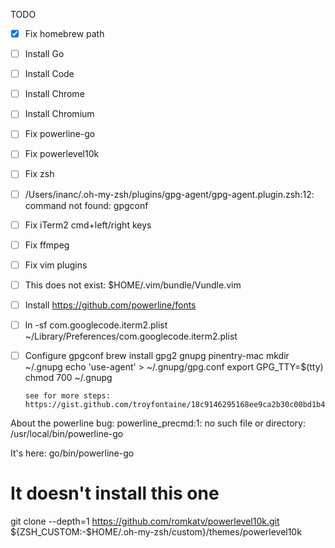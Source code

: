 TODO

- [x] Fix homebrew path
- [ ] Install Go
- [ ] Install Code
- [ ] Install Chrome
- [ ] Install Chromium
- [ ] Fix powerline-go
- [ ] Fix powerlevel10k
- [ ] Fix zsh
- [ ] /Users/inanc/.oh-my-zsh/plugins/gpg-agent/gpg-agent.plugin.zsh:12: command not found: gpgconf
- [ ] Fix iTerm2 cmd+left/right keys
- [ ] Fix ffmpeg
- [ ] Fix vim plugins
- [ ] This does not exist: $HOME/.vim/bundle/Vundle.vim
- [ ] Install https://github.com/powerline/fonts
- [ ] ln -sf com.googlecode.iterm2.plist ~/Library/Preferences/com.googlecode.iterm2.plist
- [ ] Configure gpgconf
      brew install gpg2 gnupg pinentry-mac
      mkdir ~/.gnupg
      echo 'use-agent' > ~/.gnupg/gpg.conf
      export GPG_TTY=$(tty)
      chmod 700 ~/.gnupg
      
      see for more steps: https://gist.github.com/troyfontaine/18c9146295168ee9ca2b30c00bd1b41e

About the powerline bug:
powerline_precmd:1: no such file or directory: /usr/local/bin/powerline-go    

It's here: go/bin/powerline-go


# It doesn't install this one
git clone --depth=1 https://github.com/romkatv/powerlevel10k.git ${ZSH_CUSTOM:-$HOME/.oh-my-zsh/custom}/themes/powerlevel10k

